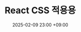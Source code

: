 ---
layout: post
title: React CSS 적용용
date: 2025-02-09 23:00 +09:00
categories: [React, basic]
tags: [react]
---